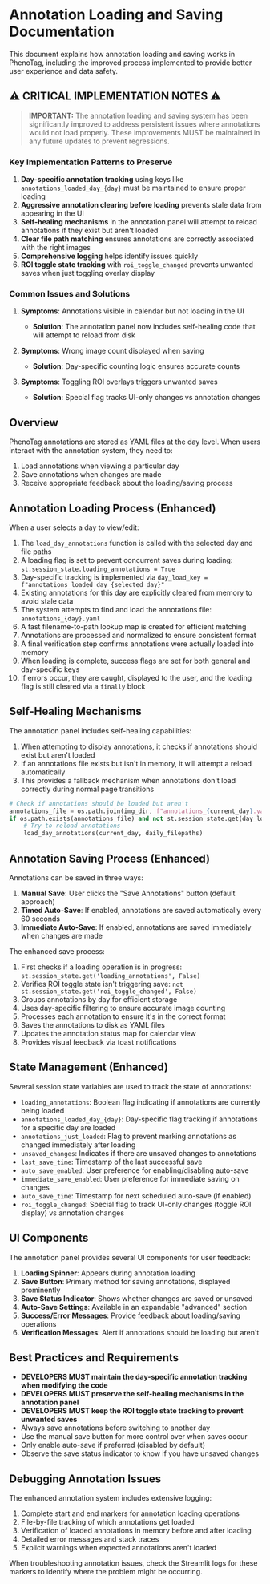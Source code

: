# Annotation Loading and Saving Documentation

This document explains how annotation loading and saving works in PhenoTag, including the improved process implemented to provide better user experience and data safety.

## ⚠️ CRITICAL IMPLEMENTATION NOTES ⚠️

> **IMPORTANT:** The annotation loading and saving system has been significantly improved to address persistent issues where annotations would not load properly. These improvements MUST be maintained in any future updates to prevent regressions.

### Key Implementation Patterns to Preserve

1. **Day-specific annotation tracking** using keys like `annotations_loaded_day_{day}` must be maintained to ensure proper loading
2. **Aggressive annotation clearing before loading** prevents stale data from appearing in the UI
3. **Self-healing mechanisms** in the annotation panel will attempt to reload annotations if they exist but aren't loaded
4. **Clear file path matching** ensures annotations are correctly associated with the right images
5. **Comprehensive logging** helps identify issues quickly
6. **ROI toggle state tracking** with `roi_toggle_changed` prevents unwanted saves when just toggling overlay display

### Common Issues and Solutions

1. **Symptoms**: Annotations visible in calendar but not loading in the UI
   - **Solution**: The annotation panel now includes self-healing code that will attempt to reload from disk

2. **Symptoms**: Wrong image count displayed when saving
   - **Solution**: Day-specific counting logic ensures accurate counts

3. **Symptoms**: Toggling ROI overlays triggers unwanted saves
   - **Solution**: Special flag tracks UI-only changes vs annotation changes

## Overview

PhenoTag annotations are stored as YAML files at the day level. When users interact with the annotation system, they need to:

1. Load annotations when viewing a particular day
2. Save annotations when changes are made
3. Receive appropriate feedback about the loading/saving process

## Annotation Loading Process (Enhanced)

When a user selects a day to view/edit:

1. The `load_day_annotations` function is called with the selected day and file paths
2. A loading flag is set to prevent concurrent saves during loading: `st.session_state.loading_annotations = True`
3. Day-specific tracking is implemented via `day_load_key = f"annotations_loaded_day_{selected_day}"`
4. Existing annotations for this day are explicitly cleared from memory to avoid stale data
5. The system attempts to find and load the annotations file: `annotations_{day}.yaml`
6. A fast filename-to-path lookup map is created for efficient matching
7. Annotations are processed and normalized to ensure consistent format
8. A final verification step confirms annotations were actually loaded into memory
9. When loading is complete, success flags are set for both general and day-specific keys
10. If errors occur, they are caught, displayed to the user, and the loading flag is still cleared via a `finally` block

## Self-Healing Mechanisms

The annotation panel includes self-healing capabilities:

1. When attempting to display annotations, it checks if annotations should exist but aren't loaded
2. If an annotations file exists but isn't in memory, it will attempt a reload automatically
3. This provides a fallback mechanism when annotations don't load correctly during normal page transitions

```python
# Check if annotations should be loaded but aren't
annotations_file = os.path.join(img_dir, f"annotations_{current_day}.yaml")
if os.path.exists(annotations_file) and not st.session_state.get(day_load_key, False):
    # Try to reload annotations
    load_day_annotations(current_day, daily_filepaths)
```

## Annotation Saving Process (Enhanced)

Annotations can be saved in three ways:

1. **Manual Save**: User clicks the "Save Annotations" button (default approach)
2. **Timed Auto-Save**: If enabled, annotations are saved automatically every 60 seconds
3. **Immediate Auto-Save**: If enabled, annotations are saved immediately when changes are made

The enhanced save process:

1. First checks if a loading operation is in progress: `st.session_state.get('loading_annotations', False)`
2. Verifies ROI toggle state isn't triggering save: `not st.session_state.get('roi_toggle_changed', False)`
3. Groups annotations by day for efficient storage
4. Uses day-specific filtering to ensure accurate image counting
5. Processes each annotation to ensure it's in the correct format
6. Saves the annotations to disk as YAML files
7. Updates the annotation status map for calendar view
8. Provides visual feedback via toast notifications

## State Management (Enhanced)

Several session state variables are used to track the state of annotations:

- `loading_annotations`: Boolean flag indicating if annotations are currently being loaded
- `annotations_loaded_day_{day}`: Day-specific flag tracking if annotations for a specific day are loaded
- `annotations_just_loaded`: Flag to prevent marking annotations as changed immediately after loading
- `unsaved_changes`: Indicates if there are unsaved changes to annotations
- `last_save_time`: Timestamp of the last successful save
- `auto_save_enabled`: User preference for enabling/disabling auto-save
- `immediate_save_enabled`: User preference for immediate saving on changes
- `auto_save_time`: Timestamp for next scheduled auto-save (if enabled)
- `roi_toggle_changed`: Special flag to track UI-only changes (toggle ROI display) vs annotation changes

## UI Components

The annotation panel provides several UI components for user feedback:

1. **Loading Spinner**: Appears during annotation loading
2. **Save Button**: Primary method for saving annotations, displayed prominently
3. **Save Status Indicator**: Shows whether changes are saved or unsaved
4. **Auto-Save Settings**: Available in an expandable "advanced" section
5. **Success/Error Messages**: Provide feedback about loading/saving operations
6. **Verification Messages**: Alert if annotations should be loading but aren't

## Best Practices and Requirements

- **DEVELOPERS MUST maintain the day-specific annotation tracking when modifying the code**
- **DEVELOPERS MUST preserve the self-healing mechanisms in the annotation panel**
- **DEVELOPERS MUST keep the ROI toggle state tracking to prevent unwanted saves**
- Always save annotations before switching to another day
- Use the manual save button for more control over when saves occur
- Only enable auto-save if preferred (disabled by default)
- Observe the save status indicator to know if you have unsaved changes

## Debugging Annotation Issues

The enhanced annotation system includes extensive logging:

1. Complete start and end markers for annotation loading operations
2. File-by-file tracking of which annotations get loaded
3. Verification of loaded annotations in memory before and after loading
4. Detailed error messages and stack traces
5. Explicit warnings when expected annotations aren't loaded

When troubleshooting annotation issues, check the Streamlit logs for these markers to identify where the problem might be occurring.